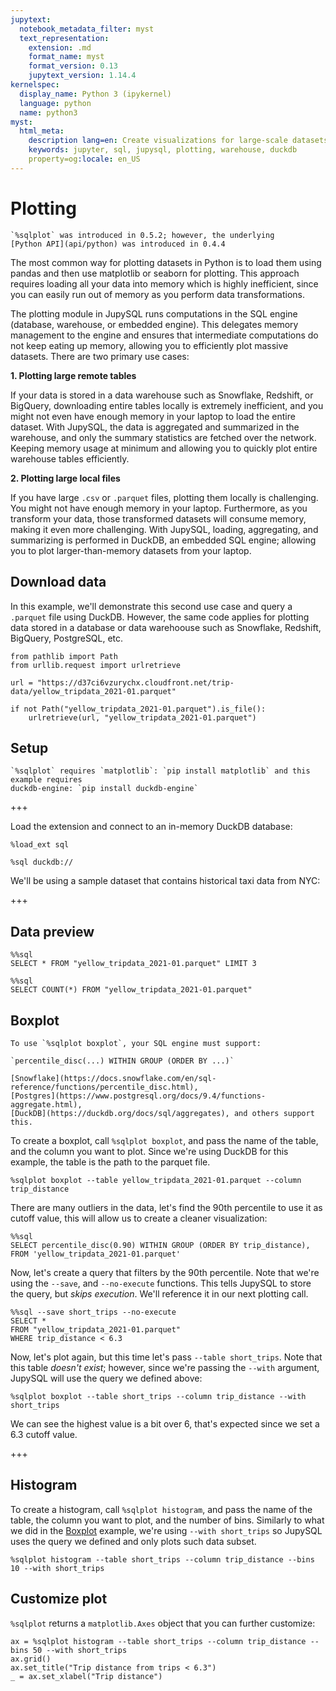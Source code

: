 ```yaml
---
jupytext:
  notebook_metadata_filter: myst
  text_representation:
    extension: .md
    format_name: myst
    format_version: 0.13
    jupytext_version: 1.14.4
kernelspec:
  display_name: Python 3 (ipykernel)
  language: python
  name: python3
myst:
  html_meta:
    description lang=en: Create visualizations for large-scale datasets in a Jupyter notebook using JupySQL
    keywords: jupyter, sql, jupysql, plotting, warehouse, duckdb
    property=og:locale: en_US
---
```


# Plotting

```{versionadded} 0.5.2
`%sqlplot` was introduced in 0.5.2; however, the underlying
[Python API](api/python) was introduced in 0.4.4
```


The most common way for plotting datasets in Python is to load them using pandas and then use matplotlib or seaborn for plotting. This approach requires loading all your data into memory which is highly inefficient, since you can easily run out of memory as you perform data transformations.

The plotting module in JupySQL runs computations in the SQL engine (database, warehouse, or embedded engine). This delegates memory management to the engine and ensures that intermediate computations do not keep eating up memory, allowing you to efficiently plot massive datasets. There are two primary use cases:

**1. Plotting large remote tables**

If your data is stored in a data warehouse such as Snowflake, Redshift, or BigQuery, downloading entire tables locally is extremely inefficient, and you might not even have enough memory in your laptop to load the entire dataset. With JupySQL, the data is aggregated and summarized in the warehouse, and only the summary statistics are fetched over the network. Keeping memory usage at minimum and allowing you to quickly plot entire warehouse tables efficiently.

**2. Plotting large local files**

If you have large `.csv` or `.parquet` files, plotting them locally is challenging. You might not have enough memory in your laptop. Furthermore, as you transform your data, those transformed datasets will consume memory, making it even more challenging. With JupySQL, loading, aggregating, and summarizing is performed in DuckDB, an embedded SQL engine; allowing you to plot larger-than-memory datasets from your laptop.

## Download data

In this example, we'll demonstrate this second use case and query a `.parquet` file using DuckDB. However, the same code applies for plotting data stored in a database or data warehoouse such as Snowflake, Redshift, BigQuery, PostgreSQL, etc.

```{code-cell} ipython3
from pathlib import Path
from urllib.request import urlretrieve

url = "https://d37ci6vzurychx.cloudfront.net/trip-data/yellow_tripdata_2021-01.parquet"

if not Path("yellow_tripdata_2021-01.parquet").is_file():
    urlretrieve(url, "yellow_tripdata_2021-01.parquet")
```

## Setup

```{note}
`%sqlplot` requires `matplotlib`: `pip install matplotlib` and this example requires
duckdb-engine: `pip install duckdb-engine`
```

+++

Load the extension and connect to an in-memory DuckDB database:

```{code-cell} ipython3
%load_ext sql
```

```{code-cell} ipython3
%sql duckdb://
```

We'll be using a sample dataset that contains historical taxi data from NYC:

+++

## Data preview

```{code-cell} ipython3
%%sql
SELECT * FROM "yellow_tripdata_2021-01.parquet" LIMIT 3
```

```{code-cell} ipython3
%%sql
SELECT COUNT(*) FROM "yellow_tripdata_2021-01.parquet"
```

## Boxplot

```{note}
To use `%sqlplot boxplot`, your SQL engine must support:

`percentile_disc(...) WITHIN GROUP (ORDER BY ...)`

[Snowflake](https://docs.snowflake.com/en/sql-reference/functions/percentile_disc.html),
[Postgres](https://www.postgresql.org/docs/9.4/functions-aggregate.html),
[DuckDB](https://duckdb.org/docs/sql/aggregates), and others support this.
```

To create a boxplot, call `%sqlplot boxplot`, and pass the name of the table, and the column you want to plot. Since we're using DuckDB for this example, the table is the path to the parquet file.

```{code-cell} ipython3
%sqlplot boxplot --table yellow_tripdata_2021-01.parquet --column trip_distance
```

There are many outliers in the data, let's find the 90th percentile to use it as cutoff value, this will allow us to create a cleaner visualization:

```{code-cell} ipython3
%%sql
SELECT percentile_disc(0.90) WITHIN GROUP (ORDER BY trip_distance),
FROM 'yellow_tripdata_2021-01.parquet'
```

Now, let's create a query that filters by the 90th percentile. Note that we're using the `--save`, and `--no-execute` functions. This tells JupySQL to store the query, but *skips execution*. We'll reference it in our next plotting call.

```{code-cell} ipython3
%%sql --save short_trips --no-execute
SELECT *
FROM "yellow_tripdata_2021-01.parquet"
WHERE trip_distance < 6.3
```

Now, let's plot again, but this time let's pass `--table short_trips`. Note that this table *doesn't exist*; however, since we're passing the `--with` argument, JupySQL will use the query we defined above:

```{code-cell} ipython3
%sqlplot boxplot --table short_trips --column trip_distance --with short_trips
```

We can see the highest value is a bit over 6, that's expected since we set a 6.3 cutoff value.

+++

## Histogram

To create a histogram, call `%sqlplot histogram`, and pass the name of the table, the column you want to plot, and the number of bins. Similarly to what we did in the [Boxplot](#boxplot) example, we're using `--with short_trips` so JupySQL uses the query we defined and only plots such data subset.

```{code-cell} ipython3
%sqlplot histogram --table short_trips --column trip_distance --bins 10 --with short_trips
```

## Customize plot

`%sqlplot` returns a `matplotlib.Axes` object that you can further customize:

```{code-cell} ipython3
ax = %sqlplot histogram --table short_trips --column trip_distance --bins 50 --with short_trips
ax.grid()
ax.set_title("Trip distance from trips < 6.3")
_ = ax.set_xlabel("Trip distance")
```
